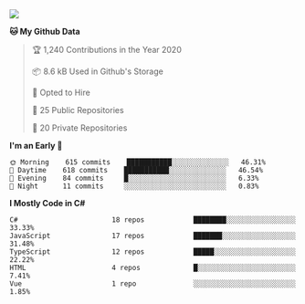 <img src="https://github.com/jasonhughes94/jasonhughes94/blob/main/header.png?raw=true">

<!--START_SECTION:waka-->
**🐱 My Github Data** 

> 🏆 1,240 Contributions in the Year 2020
 > 
> 📦 8.6 kB Used in Github's Storage 
 > 
> 💼 Opted to Hire
 > 
> 📜 25 Public Repositories 
 > 
> 🔑 20 Private Repositories  
 > 
**I'm an Early 🐤** 

```text
🌞 Morning    615 commits    ███████████░░░░░░░░░░░░░░   46.31% 
🌆 Daytime    618 commits    ███████████░░░░░░░░░░░░░░   46.54% 
🌃 Evening    84 commits     █░░░░░░░░░░░░░░░░░░░░░░░░   6.33% 
🌙 Night      11 commits     ░░░░░░░░░░░░░░░░░░░░░░░░░   0.83%

```

**I Mostly Code in C#** 

```text
C#                       18 repos            ████████░░░░░░░░░░░░░░░░░   33.33% 
JavaScript               17 repos            ███████░░░░░░░░░░░░░░░░░░   31.48% 
TypeScript               12 repos            █████░░░░░░░░░░░░░░░░░░░░   22.22% 
HTML                     4 repos             █░░░░░░░░░░░░░░░░░░░░░░░░   7.41% 
Vue                      1 repo              ░░░░░░░░░░░░░░░░░░░░░░░░░   1.85%

```



<!--END_SECTION:waka-->
